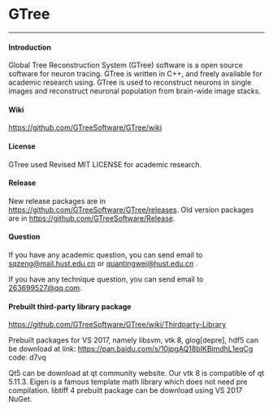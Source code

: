 # GTree

---
#### Introduction

Global Tree Reconstruction System (GTree) software is a open source software for neuron tracing. GTree is written in C++, and freely available for academic research using. GTree is used to reconstruct neurons in single images and reconstruct neuronal population from brain-wide image stacks.

#### Wiki
https://github.com/GTreeSoftware/GTree/wiki

#### License

GTree used Revised MIT LICENSE for academic research.

#### Release
New release packages are in https://github.com/GTreeSoftware/GTree/releases. Old version packages are in  https://github.com/GTreeSoftware/Release.

#### Question

If you have any academic question, you can send email to [sqzeng@mail.hust.edu.cn](sqzeng@mail.hust.edu.cn) or [quantingwei@hust.edu.cn](quantingwei@hust.edu.cn) .

If you have any technique question, you can send email to [263699527@qq.com](263699527@qq.com).


#### Prebuilt third-party library package
https://github.com/GTreeSoftware/GTree/wiki/Thirdparty-Library

Prebuilt packages for VS 2017, namely libsvm, vtk 8, glog[depre], hdf5 can be download at link: https://pan.baidu.com/s/10jpgAQ18bIKBimdhL1eqCg 
code: d7vq

Qt5 can be download at qt community website. Our vtk 8 is compatible of qt 5.11.3.
Eigen is a famous template math library which does not need pre compilation. 
libtiff 4 prebuilt package can be download using VS 2017 NuGet.
